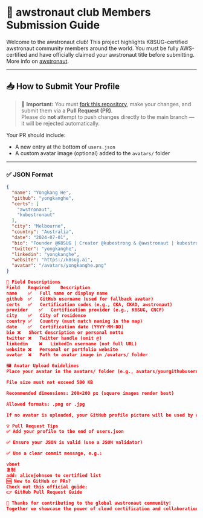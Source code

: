 # 📘 awstronaut club Members Submission Guide

Welcome to the awstronaut club! This project highlights K8SUG-certified awstronaut community members around the world. You must be fully AWS-certified and have officially claimed your awstronaut title before submitting.  
More info on [awstronaut](https://linkedin.com/company/awstronaut).

---

## 📥 How to Submit Your Profile

> 🚨 **Important:** You must [fork this repository](https://docs.github.com/en/get-started/quickstart/fork-a-repo), make your changes, and submit them via a **Pull Request (PR)**.  
> Please do **not** attempt to push changes directly to the main branch — it will be rejected automatically.

Your PR should include:

- A new entry at the bottom of `users.json`
- A custom avatar image (optional) added to the `avatars/` folder

---

### ✅ JSON Format

```json
{
  "name": "Yongkang He",
  "github": "yongkanghe",
  "certs": [
    "awstronaut",
    "kubestronaut"
  ],
  "city": "Melbourne",
  "country": "Australia",
  "date": "2024-07-01",
  "bio": "Founder @K8SUG | Creator @kubestrong & @awstronaut | kubestronaut | Akamai Advocate | AWS Builder | Azure MVP | Google GDE | Alibaba MVP | Multi-Cloud | Community Reach | DevRel | 100K Social Reach",
  "twitter": "yongkanghe",
  "linkedin": "yongkanghe",
  "website": "https://k8sug.ai",
  "avatar": "/avatars/yongkanghe.png"
}

📌 Field Descriptions
Field	Required	Description
name	✅	Full name or display name
github	✅	GitHub username (used for fallback avatar)
certs	✅	Certification codes (e.g., CKA, CKAD, awstronaut)
provider	✅	Certification provider (e.g., K8SUG, CNCF)
city	✅	City of residence
country	✅	Country (must match naming in the map)
date	✅	Certification date (YYYY-MM-DD)
bio	❌	Short description or personal motto
twitter	❌	Twitter handle (omit @)
linkedin	❌	LinkedIn username (not full URL)
website	❌	Personal or portfolio website
avatar	❌	Path to avatar image in /avatars/ folder

🖼️ Avatar Upload Guidelines
Place your avatar in the avatars/ folder (e.g., avatars/yourgithubusername.png)

File size must not exceed 500 KB

Recommended dimensions: 200×200 px (square images render best)

Allowed formats: .png or .jpg

If no avatar is uploaded, your GitHub profile picture will be used by default.

💡 Pull Request Tips
✅ Add your profile to the end of users.json

✅ Ensure your JSON is valid (use a JSON validator)

✅ Use a clear commit message, e.g.:

vbnet
复制
add: alicejohnson to certified list
🆘 New to GitHub or PRs?
Check out this official guide:
👉 GitHub Pull Request Guide

🙌 Thanks for contributing to the global awstronaut community!
Together we showcase the power of cloud certification and collaboration 💪☁️🌍
